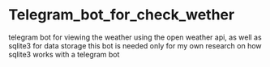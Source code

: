 # Telegram_bot_for_check_wether
 telegram bot for viewing the weather using the open weather api, as well as sqlite3 for data storage
 this bot is needed only for my own research on how sqlite3 works with a telegram bot
